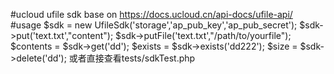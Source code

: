 #ucloud ufile sdk
base on https://docs.ucloud.cn/api-docs/ufile-api/ 
#usage
    $sdk = new UfileSdk('storage','ap_pub_key','ap_pub_secret');
    $sdk->put('text.txt',"content");
    $sdk->putFile('text.txt',"/path/to/yourfile");
    $contents = $sdk->get('dd');
    $exists =  $sdk->exists('dd222');
    $size = $sdk->delete('dd');
或者直接查看tests/sdkTest.php
